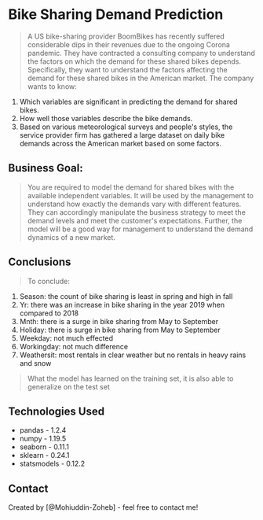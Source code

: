 # Bike Sharing Demand Prediction
> A US bike-sharing provider BoomBikes has recently suffered considerable dips in their revenues due to the ongoing Corona pandemic. They have contracted a consulting company to understand the factors on which the demand for these shared bikes depends. Specifically, they want to understand the factors affecting the demand for these shared bikes in the American market. The company wants to know:
1. Which variables are significant in predicting the demand for shared bikes.
2. How well those variables describe the bike demands.
3. Based on various meteorological surveys and people's styles, the service provider firm has gathered a large dataset on daily bike demands    across the American market based on some factors.



## Business Goal:
> You are required to model the demand for shared bikes with the available independent variables. It will be used by the management to understand how exactly the demands vary with different features. They can accordingly manipulate the business strategy to meet the demand levels and meet the customer's expectations. Further, the model will be a good way for management to understand the demand dynamics of a new market.

## Conclusions
> To conclude:
1. Season: the count of bike sharing is least in spring and high in fall
2. Yr: there was an increase in bike sharing in the year 2019 when compared to 2018
3. Mnth: there is a surge in bike sharing from May to September
4. Holiday: there is surge in bike sharing from May to September
5. Weekday: not much effected
6. Workingday: not much difference
7. Weathersit: most rentals in clear weather but no rentals in heavy rains and snow

> What the model has learned on the training set, it is also able to generalize on the test set


## Technologies Used
- pandas - 1.2.4
- numpy - 1.19.5
- seaborn - 0.11.1
- sklearn - 0.24.1
- statsmodels - 0.12.2



## Contact
Created by [@Mohiuddin-Zoheb] - feel free to contact me!
